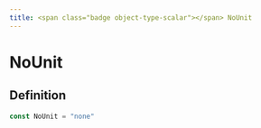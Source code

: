 ```yaml
---
title: <span class="badge object-type-scalar"></span> NoUnit
---
```

# <span class="badge object-type-scalar"></span> NoUnit

## Definition

```go
const NoUnit = "none"
```
